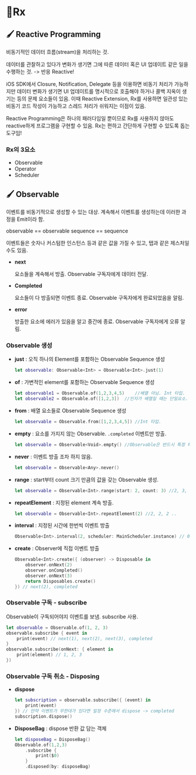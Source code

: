 # 📍Rx

## 🖌 Reactive Programming

비동기적인 데이터 흐름(stream)을 처리하는 것. 

데이터를 관찰하고 있다가 변화가 생기면 그에 따른 데이터 혹은 UI 업데이트 같은 일을 수행하는 것. -> 반응 Reactive!

iOS SDK에서 Closure, Notification, Delegate 등을 이용하면 비동기 처리가 가능하지만 데이터 변화가 생기면 UI 업데이트를 명시적으로 호출해야 하거나 콜백 지옥이 생기는 등의 문제 요소들이 있음. 이때 Reactive Extension, Rx를 사용하면 일관성 있는 비동기 코드 작성이 가능하고 스레드 처리가 쉬워지는 이점이 있음. 

Reactive Programming은 하나의 패러다임일 뿐이므로 Rx를 사용하지 않아도 reactive하게 프로그램을 구현할 수 있음. Rx는 편하고 간단하게 구현할 수 있도록 돕는 도구임!

### Rx의 3요소

- Observable
- Operator
- Scheduler



## 🖌  Observable

이벤트를 비동기적으로 생성할 수 있는 대상. 계속해서 이벤트를 생성하는데 이러한 과정을 Emit이라 함.

observable == observable sequence == sequence

이벤트들은 숫자나 커스텀한 인스턴스 등과 같은 값을 가질 수 있고, 탭과 같은 제스처일 수도 있음.

- **next**

  요소들을 계속해서 방출. Observable 구독자에게 데이터 전달.

- **Completed**

  요소들이 다 방출되면 이벤트 종료. Observable 구독자에게 완료되었음을 알림.

- **error**

  방출한 요소에 에러가 있음을 알고 중간에 종료. Observable 구독자에게 오류 알림.

### Observable 생성

- **just** : 오직 하나의 Element를 포함하는 Observable Sequence 생성

  ```swift
  let observable: Observable<Int> = Observable<Int>.just(1)
  ```

- **of** : 가변적인 element를 포함하는 Observable Sequence 생성

  ```swift
  let observable1 = Observable.of(1,2,3,4,5)	//배열 아님. Int 타입.
  let observable2 = Observable.of([1,2,3])	//인자가 배열일 때는 단일요소. <[Int]>
  ```

- **from** : 배열 요소들로 Observable Sequence 생성

  ```swift
  let observable = Observable.from([1,2,3,4,5])	//Int 타입. 
  ```

- **empty** : 요소를 가지지 않는 Observable. `.completed` 이벤트만 방출.

  ```swift
  let observable = Observable<Void>.empty() //Observable은 반드시 특정 타입이 정의되어야 하는데 타입 추론이 불가능하므로 Void.
  ```

- **never** : 이벤트 방출 조차 하지 않음.

  ```swift
  let observable = Observable<Any>.never()
  ```

- **range** : start부터 count 크기 만큼의 값을 갖는 Observable 생성.

  ```swift
  let observable = Observable<Int>.range(start: 2, count: 3) //2, 3, 4
  ```

- **repeatElement** : 지정된 element 계속 방출.

  ```swift
  let observable = Observable<Int>.repeatElement(2) //2, 2, 2 ..
  ```

- **interval** : 지정된 시간에 한번씩 이벤트 방출

  ```swift
  Observable<Int>.interval(2, scheduler: MainScheduler.instance) // 0, 1, 2, .. (2초마다 0부터 증가)
  ```

- **create** : Observer에 직접 이벤트 방출

  ``` swift
  Observable<Int>.create({ (observer) -> Disposable in 
      observer.onNext(2)
      observer.onCompleted()
      observer.onNext(3)
      return Disposables.create()
  }) // next(2), completed
  ```



### Observable 구독 - subscribe

Observable이 구독되어야지 이벤트를 보냄. subscribe 사용.

```swift
let observable = Observable.of(1, 2, 3)
observable.subscribe { event in 
    print(event) // next(1), next(2), next(3), completed
}
observable.subscribe(onNext: { element in 
    print(element) // 1, 2, 3
})
```



### Observable 구독 취소 - Disposing

- **dispose**

  ```swift
  let subscription = observable.subscribe({ (event) in 
      print(event)
  }) // 만약 이벤트가 무한대가 있다면 일정 수준에서 dispose -> completed
  subscription.dispose()
  ```

- **DisposeBag** : dispose 반환 값 담는 객체

  ```swift
  let disposeBag = DisposeBag()
  Observable.of(1,2,3)
      .subscribe {
          print($0)
      }
      .disposed(by: disposeBag)
  ```

  

